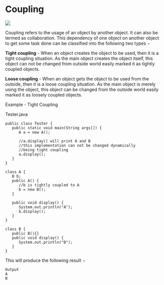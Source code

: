 # Coupling

<img src="https://www.google.com/url?sa=i&url=https%3A%2F%2Fentri.app%2Fblog%2Floose-coupling-vs-tight-coupling-in-java%2F&psig=AOvVaw1HL7pqKWz2Fj3fkGpiWsbX&ust=1685253565797000&source=images&cd=vfe&ved=0CBEQjRxqFwoTCJCKhvXolP8CFQAAAAAdAAAAABAM">

Coupling refers to the usage of an object by another object. It can also be termed as collaboration. This dependency of one object on another object to get some task done can be classified into the following two types −



**Tight coupling** - When an object creates the object to be used, then it is a tight coupling situation. As the main object creates the object itself, this object can not be changed from outside world easily marked it as tightly coupled objects.

**Loose coupling** - When an object gets the object to be used from the outside, then it is a loose coupling situation. As the main object is merely using the object, this object can be changed from the outside world easily marked it as loosely coupled objects.



Example - Tight Coupling

Tester.java
```
public class Tester {
   public static void main(String args[]) {
      A a = new A();

      //a.display() will print A and B
      //this implementation can not be changed dynamically
      //being tight coupling
      a.display();
   }
}

class A {
   B b;
   public A() {
      //b is tightly coupled to A
      b = new B();
   }

   public void display() {
      System.out.println("A");
      b.display();
   }
}

class B {    
   public B(){}
   public void display() {
      System.out.println("B");
   }
}
```
This will produce the following result −
```
Output
A
B
```
